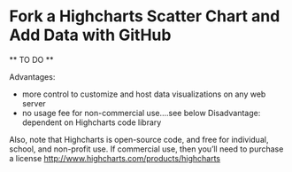 # Fork a Highcharts Scatter Chart and Add Data with GitHub

** TO DO **

Advantages:
- more control to customize and host data visualizations on any web server
- no usage fee for non-commercial use….see below
Disadvantage: dependent on Highcharts code library

Also, note that Highcharts is open-source code, and free for individual, school, and non-profit use.
If commercial use, then you’ll need to purchase a license
http://www.highcharts.com/products/highcharts
